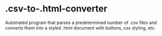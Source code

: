 # .csv-to-.html-converter
Automated program that parses a predetermined number of .csv files and 
converts them into a styled .html document with buttons, css styling, etc.
